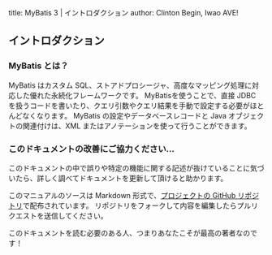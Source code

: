 title: MyBatis 3 | イントロダクション
author: Clinton Begin, Iwao AVE!

## イントロダクション

### MyBatis とは？

MyBatis はカスタム SQL、ストアドプロシージャ、高度なマッピング処理に対応した優れた永続化フレームワークです。
MyBatisを使うことで、直接 JDBC を扱うコードを書いたり、クエリ引数やクエリ結果を手動で設定する必要がほとんどなくなります。
MyBatis の設定やデータベースレコードと Java オブジェクトの関連付けは、XML またはアノテーションを使って行うことができます。

### このドキュメントの改善にご協力ください...

このドキュメントの中で誤りや特定の機能に関する記述が抜けていることに気づいたら、詳しく調べてドキュメントを更新して頂けると助かります。

このマニュアルのソースは Markdown
形式で、[プロジェクトの GitHub リポジトリ](https://github.com/mybatis/mybatis-3/tree/master/src/site)で配布されています。
リポジトリをフォークして内容を編集したらプルリクエストを送信してください。

このドキュメントを読む必要のある人、つまりあなたこそが最高の著者なのです！
